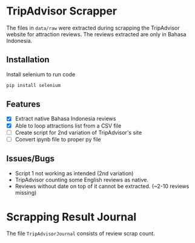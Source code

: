 # TripAdvisor Scrapper

The files in `data/raw` were extracted during scrapping the TripAdvisor website for attraction reviews.
The reviews extracted are only in Bahasa Indonesia.

## Installation

Install selenium to run code

```bash
pip install selenium
```

## Features

- [x] Extract native Bahasa Indonesia reviews
- [x] Able to loop attractions list from a CSV file
- [ ] Create script for 2nd variation of TripAdvisor's site
- [ ] Convert ipynb file to proper py file

## Issues/Bugs

- Script 1 not working as intended (2nd variation)
- TripAdvisor counting some English reviews as native.
- Reviews without date on top of it cannot be extracted. (~2-10 reviews missing)

# Scrapping Result Journal

The file `TripAdvisorJournal` consists of review scrap count.
